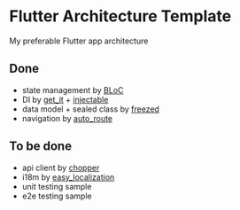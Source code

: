 # Flutter Architecture Template

My preferable Flutter app architecture

## Done
* state management by [BLoC](https://pub.dev/packages/bloc)
* DI by [get_it](https://pub.dev/packages/get_it) + [injectable](https://pub.dev/packages/injectable)
* data model + sealed class by [freezed](https://pub.dev/packages/freezed)
* navigation by [auto_route](https://pub.dev/packages/auto_route)

## To be done
* api client by [chopper](https://pub.dev/packages/chopper)
* i18m by [easy_localization](https://pub.dev/packages/easy_localization)
* unit testing sample 
* e2e testing sample
